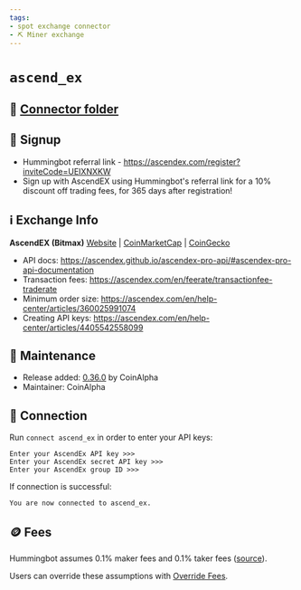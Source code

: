 ```yaml
---
tags:
- spot exchange connector
- ⛏️ Miner exchange
---
```


# `ascend_ex`

## 📁 [Connector folder](https://github.com/hummingbot/hummingbot/tree/master/hummingbot/connector/exchange/ascend_ex)

## 📝 Signup

* Hummingbot referral link - <https://ascendex.com/register?inviteCode=UEIXNXKW>
* Sign up with AscendEX using Hummingbot's referral link for a 10% discount off trading fees, for 365 days after registration!

## ℹ️ Exchange Info

**AscendEX (Bitmax)**
[Website](https://ascendex.com/) | [CoinMarketCap](https://coinmarketcap.com/exchanges/ascendex/) | [CoinGecko](https://www.coingecko.com/en/exchanges/ascendex)

* API docs: <https://ascendex.github.io/ascendex-pro-api/#ascendex-pro-api-documentation>
* Transaction fees: <https://ascendex.com/en/feerate/transactionfee-traderate>
* Minimum order size: <https://ascendex.com/en/help-center/articles/360025991074>
* Creating API keys: <https://ascendex.com/en/help-center/articles/4405542558099>

## 👷 Maintenance

* Release added: [0.36.0](/release-notes/0.36.0/) by CoinAlpha
* Maintainer: CoinAlpha

## 🔑 Connection

Run `connect ascend_ex` in order to enter your API keys:

```
Enter your AscendEx API key >>>
Enter your AscendEx secret API key >>>
Enter your AscendEx group ID >>>
```

If connection is successful:

```
You are now connected to ascend_ex.
```

## 🪙 Fees

Hummingbot assumes 0.1% maker fees and 0.1% taker fees ([source](https://github.com/hummingbot/hummingbot/blob/master/hummingbot/connector/exchange/ascend_ex/ascend_ex_utils.py#L15)).

Users can override these assumptions with [Override Fees](/global-configs/override-fees/).
